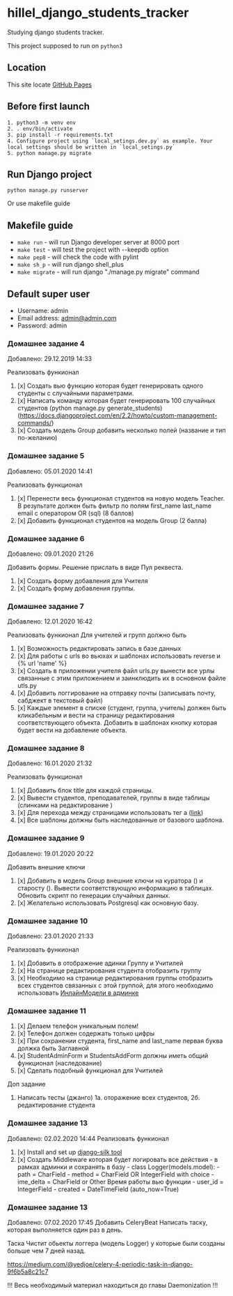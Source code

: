 # hillel_django_students_tracker
Studying django students tracker.

This project supposed to run on `python3`


## Location
This site locate [GitHub Pages](https://github.com/miha-pavel/hillel_students_tracker)


## Before first launch
```
1. python3 -m venv env
2. . env/bin/activate
3. pip install -r requirements.txt
4. Configure project using `local_setings.dev.py` as example. Your local settings should be written in `local_setings.py`
5. python manage.py migrate
```


## Run Django project
```
python manage.py runserver
```
Or use makefile guide


## Makefile guide
* ```make run``` - will run Django developer server at 8000 port
* ```make test``` - will test the project with --keepdb option
* ```make pep8``` - will check the code with pylint
* ```make sh_p``` - will run django shell_plus
* ```make migrate``` - will run django "./manage.py migrate" command

## Default super user
* Username: admin
* Email address: admin@admin.com
* Password: admin


### Домашнее задание 4
Добавлено: 29.12.2019 14:33

Реализовать функионал
1. [x] Создать вью функцию которая будет генерировать одного студенты с случайными параметрами.
2. [x] Написать команду которая будет генерировать 100 случайных студентов (python manage.py generate_students) (https://docs.djangoproject.com/en/2.2/howto/custom-management-commands/)
3. [x] Cоздать модель Group добавить несколько полей (название и тип по-желанию)


### Домашнее задание 5
Добавлено: 05.01.2020 14:41

Реализовать функционал
1. [x] Перенести весь функционал студентов на новую модель Teacher. В результате должен быть фильтр по полям first_name last_name email с оператором OR (sql) (8 баллов)
2. [x] Добавить функционал студентов на модель Group (2 балла)


### Домашнее задание 6
Добавлено: 09.01.2020 21:26

Добавить формы. 
Решение прислать в виде Пул реквеста.

1. [x] Создать форму добавления для Учителя
2. [x] Создать форму добавления группы.


### Домашнее задание 7
Добавлено: 12.01.2020 16:42

Реализовать функионал
Для учителей и групп должно быть

1. [x] Возможность редактировать запись в базе данных
2. [x] Для работы с urls во вьюхах и шаблонах использовать reverse и {% url 'name' %}
3. [x] Создать в приложении учителя файл urls.py вынести все урлы связанные с этим приложением и заинклюдить их в основном файле utls.py
4. [x] Добавить логгирование на отправку почты (записывать почту, сабджект в текстовый файл)
5. [x] Каждые элемент в списке (студент, группа, учитель) должен быть кликабельным и вести на страницу редактирования соответствующего объекта.
        Добавить в шаблонах кнопку которая будет вести на добавление объекта.


### Домашнее задание 8
Добавлено: 16.01.2020 21:32

Реализовать функционал

1. [x] Добавить блок title для каждой страницы.
2. [x] Вывести студентов, преподавателей, группы в виде таблицы (слинками на редактирование )
3. [x] Для перехода между страницами использовать тег а (<a href="...">link</a>)
4. [x] Все шаблоны должны быть наследованные от базового шаблона.


### Домашнее задание 9
Добавлено: 19.01.2020 20:22

Добавить внешние ключи

1. [x] Добавить в модель Group внешние ключи на куратора () и старосту (). Вывести соответствующую информацию в таблицах. Обновить скрипт по генерации случайных данных.
2. [x] Желательно использовать Postgresql как основную базу.


### Домашнее задание 10
Добавлено: 23.01.2020 21:33

Реализовать функионал

1. [x] Добавить в отображение адинки Группу и Учитилей
2. [x] На странице редактирования студента отобразить группу
3. [x] Необходимо на странице редактирования группы отобразить всех студентов связанных с этой группой, для этого необходимо использовать [ИнлайнМодели в админке](https://docs.djangoproject.com/en/3.0/ref/contrib/admin/#django.contrib.admin.StackedInline)


### Домашнее задание 11
1. [x] Делаем телефон уникальным полем!
2. [x] Телефон должен содержать только цифры
3. [x] При сохранении студента, first_name and last_name первая буква должка быть Заглавной
4. [x] StudentAdminForm и StudentsAddForm должны иметь общий функционал (наследование)
5. [x] Сделать подобный функционал для Учитилей

Доп задание
1. Написать тесты (джанго)
1а. оторажение всех студентов,
2б. редактирование студента


### Домашнее задание 13
Добавлено: 02.02.2020 14:44
Реализовать функионал
1. [x] Install and set up [django-silk tool](https://github.com/jazzband/django-silk)
2. [x] Cоздать Middleware которая будет логировать все действия
       - в рамках админки и сохранять в базу
       - class Logger(models.model):
       - path = CharField
       - method = CharField OR IntegerField with choice
       - ime_delta = CharField or Other Время работы вью функции
       - user_id = IntegerField
       - created = DateTimeField (auto_now=True)


### Домашнее задание 13
Добавлено: 07.02.2020 17:45
Добавить CeleryBeat
Написать таску, которая выполняется один раз в день.

Таска Чистит обьекты логгера (модель Logger) у которые были созданы больше чем 7 дней назад.


https://medium.com/@yedjoe/celery-4-periodic-task-in-django-9f6b5a8c21c7


!!! Весь необходимый материал находиться до главы Daemonization !!!
